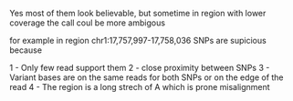 Yes most of them look believable, but sometime in region with lower coverage the call coul be more ambigous 

for example in region chr1:17,757,997-17,758,036 SNPs are supicious because 

 1 - Only few read support them 
 2 - close proximity between SNPs
 3 - Variant bases are on the same reads for both SNPs or on the edge of the read 
 4 - The region is a long strech of A which is prone misalignment

 